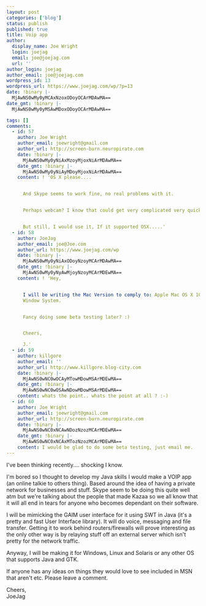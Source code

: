 ```yaml
---
layout: post
categories: ['blog']
status: publish
published: true
title: Voip app
author:
  display_name: Joe Wright
  login: joejag
  email: joe@joejag.com
  url: ''
author_login: joejag
author_email: joe@joejag.com
wordpress_id: 13
wordpress_url: https://www.joejag.com/wp/?p=13
date: !binary |-
  MjAwNS0wMy0yMCAxNzoxODoyOCArMDAwMA==
date_gmt: !binary |-
  MjAwNS0wMy0yMSAwMDoxODoyOCArMDAwMA==

tags: []
comments:
  - id: 57
    author: Joe Wright
    author_email: joewright@gmail.com
    author_url: http://screen-burn.neuropirate.com
    date: !binary |-
      MjAwNS0wMy0yNiAxMzoyMjoxNiArMDAwMA==
    date_gmt: !binary |-
      MjAwNS0wMy0yNiAyMDoyMjoxNiArMDAwMA==
    content: ! 'OS X please....


      And Skype seems to work fine, no real problems with it.


      Perhaps webcam? I know that could get very complicated very quickly though.


      But still, I would use it, If it supported OSX.....'
  - id: 58
    author: JoeJag
    author_email: joe@Joe.com
    author_url: https://www.joejag.com/wp
    date: !binary |-
      MjAwNS0wMy0yNiAxODoyNzoyMCArMDAwMA==
    date_gmt: !binary |-
      MjAwNS0wMy0yNyAwMjoyNzoyMCArMDEwMA==
    content: ! 'Hey,


      I will be writing the Mac Version to comply to: Apple Mac OS X 10.3 using Carbon
      Window System.


      Fancy doing some beta testing later? :)


      Cheers,

      J.'
  - id: 59
    author: killgore
    author_email: ''
    author_url: http://www.killgore.blog-city.com
    date: !binary |-
      MjAwNS0wNC0wOCAyMTowMDowMSArMDEwMA==
    date_gmt: !binary |-
      MjAwNS0wNC0wOSAwNDowMDowMSArMDEwMA==
    content: whats the point.. whats the point at all ? :-)
  - id: 60
    author: Joe Wright
    author_email: joewright@gmail.com
    author_url: http://screen-burn.neuropirate.com
    date: !binary |-
      MjAwNS0wNC0xNCAwNDozNzozMCArMDEwMA==
    date_gmt: !binary |-
      MjAwNS0wNC0xNCAxMTozNzozMCArMDEwMA==
    content: I would be glad to do some beta testing, just email me.
---
```


<p>I've been thinking recently.... shocking I know.</p>
<p>I'm bored so I thought to develop my Java skills I would make a VOIP app (an online talkie to others thing).  Based around the idea of having a private network for businesses and stuff.  Skype seem to be doing this quite well atm but we're talking about the people that made Kazaa so we all know that it will all end in tears for anyone who becomes dependant on their software.</p>
<p>I will be mimicking the GAIM user interface for it using SWT in Java (it's a pretty and fast User Interface library).  It will do voice, messaging and file transfer.  Getting it to work behind routers/firewalls will prove interesting as the only other way is by relaying stuff off an external server which isn't pretty for the network traffic.</p>
<p>Anyway, I will be making it for Windows, Linux and Solaris or any other OS that supports Java and GTK.</p>
<p>If anyone has any ideas on things they would love to see included in MSN that aren't etc.  Please leave a comment.</p>
<p>Cheers,<br />
JoeJag</p>
